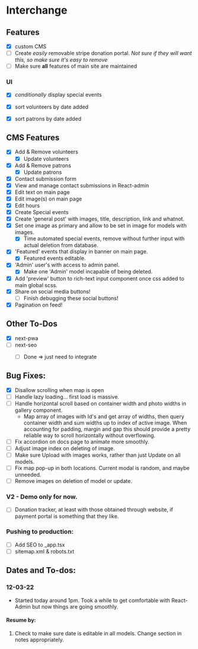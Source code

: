 # Interchange

## Features
- [x] custom CMS
- [ ] Create *easily* removable stripe donation portal. _Not sure if they will want this, so make sure it's easy to remove_
- [ ] Make sure **all** features of main site are maintained

### UI
- [x] _conditionally_ display special events
- [x] sort volunteers by date added
- [x] sort patrons by date added



## CMS Features

- [x] Add & Remove volunteers
  - [x] Update volunteers
- [x] Add & Remove patrons
  - [x] Update patrons
- [x] Contact submission form
- [x] View and manage contact submissions in React-admin
- [x] Edit text on main page
- [x] Edit image(s) on main page
- [x] Edit hours
- [x] Create Special events
- [x] Create 'general post' with images, title, description, link and whatnot.
- [x] Set one image as primary and allow to be set in image for models with images.
  - [x] Time automated special events, remove without further input with actual deletion from database.
- [x] 'Featured' events that display in banner on main page.
  - [x] Featured events editable.
- [x] 'Admin' user's with access to admin panel.
    - [x] Make one 'Admin' model incapable of being deleted.
- [x] Add 'preview' button to rich-text input component once css added to main global scss.
- [x] Share on social media buttons!
    - [ ] Finish debugging these social buttons!
- [x] Pagination on feed!

## Other To-Dos
- [x] next-pwa
- [ ] next-seo
  - [ ] Done => just need to integrate


## Bug Fixes: 
- [x] Disallow scrolling when map is open
- [ ] Handle lazy loading... first load is massive.
- [ ] Handle horizontal scroll based on container width and photo widths in gallery component.
    - Map array of images with Id's and get array of widths, then query container width and sum widths up to index of active image. When accounting for padding, margin and gap this should provide a pretty reliable way to scroll horizontally without overflowing.
- [ ] Fix accordion on docs page to animate more smoothly.
- [ ] Adjust image index on deleting of image.
- [ ] Make sure Upload with images works, rather than just Update on all models.
- [ ] Fix map pop-up in both locations. Current modal is random, and maybe unneeded.
- [ ] Remove images on deletion of model or update.

### V2 - Demo only for now.
  - [ ] Donation tracker, at least with those obtained through website, if payment portal is something that they like.



### Pushing to production:
- [ ] Add SEO to _app.tsx
- [ ] sitemap.xml & robots.txt

## Dates and To-dos:
### 12-03-22
- Started today around 1pm. Took a while to get comfortable with React-Admin but now things are going smoothly.
#### Resume by:
1. Check to make sure date is editable in all models. Change section in notes appropriately.


